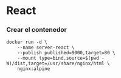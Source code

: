 # React

### Crear el contenedor
```
docker run -d \
    --name server-react \
    --publish published=9000,target=80 \
    --mount type=bind,source=$(pwd -W)/dist,target=/usr/share/nginx/html \
    nginx:alpine
```